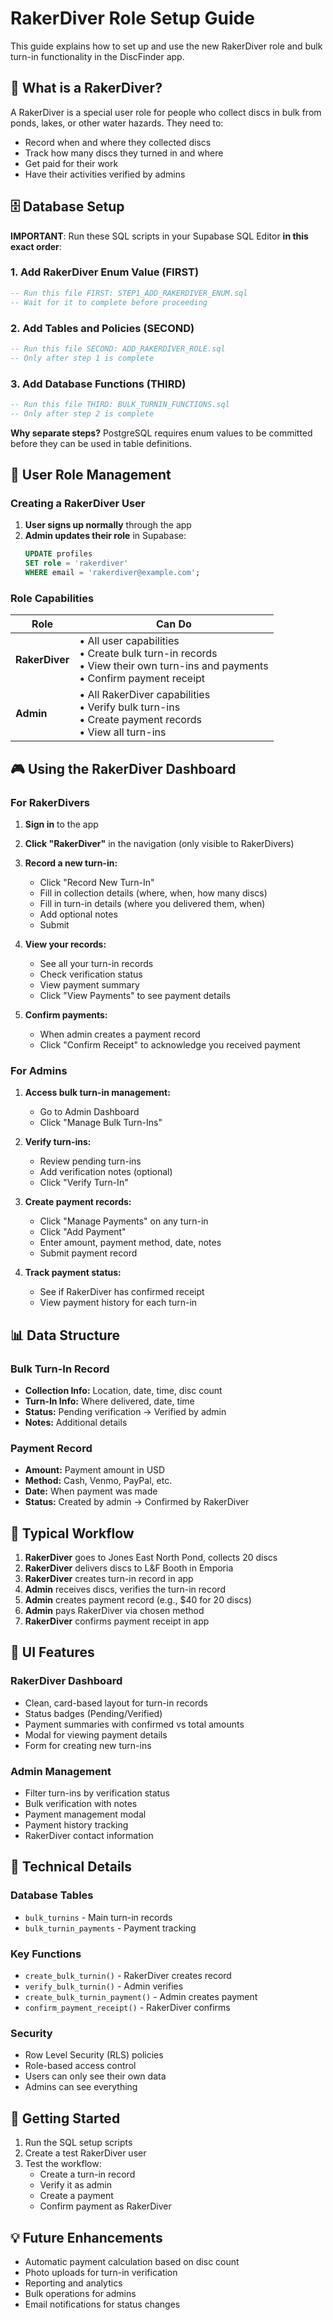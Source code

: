 # RakerDiver Role Setup Guide

This guide explains how to set up and use the new RakerDiver role and bulk turn-in functionality in the DiscFinder app.

## 🎯 What is a RakerDiver?

A RakerDiver is a special user role for people who collect discs in bulk from ponds, lakes, or other water hazards. They need to:
- Record when and where they collected discs
- Track how many discs they turned in and where
- Get paid for their work
- Have their activities verified by admins

## 🗄️ Database Setup

**IMPORTANT**: Run these SQL scripts in your Supabase SQL Editor **in this exact order**:

### 1. Add RakerDiver Enum Value (FIRST)
```sql
-- Run this file FIRST: STEP1_ADD_RAKERDIVER_ENUM.sql
-- Wait for it to complete before proceeding
```

### 2. Add Tables and Policies (SECOND)
```sql
-- Run this file SECOND: ADD_RAKERDIVER_ROLE.sql
-- Only after step 1 is complete
```

### 3. Add Database Functions (THIRD)
```sql
-- Run this file THIRD: BULK_TURNIN_FUNCTIONS.sql
-- Only after step 2 is complete
```

**Why separate steps?** PostgreSQL requires enum values to be committed before they can be used in table definitions.

## 👤 User Role Management

### Creating a RakerDiver User

1. **User signs up normally** through the app
2. **Admin updates their role** in Supabase:
   ```sql
   UPDATE profiles 
   SET role = 'rakerdiver' 
   WHERE email = 'rakerdiver@example.com';
   ```

### Role Capabilities

| Role | Can Do |
|------|--------|
| **RakerDiver** | • All user capabilities<br>• Create bulk turn-in records<br>• View their own turn-ins and payments<br>• Confirm payment receipt |
| **Admin** | • All RakerDiver capabilities<br>• Verify bulk turn-ins<br>• Create payment records<br>• View all turn-ins |

## 🎮 Using the RakerDiver Dashboard

### For RakerDivers

1. **Sign in** to the app
2. **Click "RakerDiver"** in the navigation (only visible to RakerDivers)
3. **Record a new turn-in:**
   - Click "Record New Turn-In"
   - Fill in collection details (where, when, how many discs)
   - Fill in turn-in details (where you delivered them, when)
   - Add optional notes
   - Submit

4. **View your records:**
   - See all your turn-in records
   - Check verification status
   - View payment summary
   - Click "View Payments" to see payment details

5. **Confirm payments:**
   - When admin creates a payment record
   - Click "Confirm Receipt" to acknowledge you received payment

### For Admins

1. **Access bulk turn-in management:**
   - Go to Admin Dashboard
   - Click "Manage Bulk Turn-Ins"

2. **Verify turn-ins:**
   - Review pending turn-ins
   - Add verification notes (optional)
   - Click "Verify Turn-In"

3. **Create payment records:**
   - Click "Manage Payments" on any turn-in
   - Click "Add Payment"
   - Enter amount, payment method, date, notes
   - Submit payment record

4. **Track payment status:**
   - See if RakerDiver has confirmed receipt
   - View payment history for each turn-in

## 📊 Data Structure

### Bulk Turn-In Record
- **Collection Info:** Location, date, time, disc count
- **Turn-In Info:** Where delivered, date, time
- **Status:** Pending verification → Verified by admin
- **Notes:** Additional details

### Payment Record
- **Amount:** Payment amount in USD
- **Method:** Cash, Venmo, PayPal, etc.
- **Date:** When payment was made
- **Status:** Created by admin → Confirmed by RakerDiver

## 🔄 Typical Workflow

1. **RakerDiver** goes to Jones East North Pond, collects 20 discs
2. **RakerDiver** delivers discs to L&F Booth in Emporia
3. **RakerDiver** creates turn-in record in app
4. **Admin** receives discs, verifies the turn-in record
5. **Admin** creates payment record (e.g., $40 for 20 discs)
6. **Admin** pays RakerDiver via chosen method
7. **RakerDiver** confirms payment receipt in app

## 🎨 UI Features

### RakerDiver Dashboard
- Clean, card-based layout for turn-in records
- Status badges (Pending/Verified)
- Payment summaries with confirmed vs total amounts
- Modal for viewing payment details
- Form for creating new turn-ins

### Admin Management
- Filter turn-ins by verification status
- Bulk verification with notes
- Payment management modal
- Payment history tracking
- RakerDiver contact information

## 🔧 Technical Details

### Database Tables
- `bulk_turnins` - Main turn-in records
- `bulk_turnin_payments` - Payment tracking

### Key Functions
- `create_bulk_turnin()` - RakerDiver creates record
- `verify_bulk_turnin()` - Admin verifies
- `create_bulk_turnin_payment()` - Admin creates payment
- `confirm_payment_receipt()` - RakerDiver confirms

### Security
- Row Level Security (RLS) policies
- Role-based access control
- Users can only see their own data
- Admins can see everything

## 🚀 Getting Started

1. Run the SQL setup scripts
2. Create a test RakerDiver user
3. Test the workflow:
   - Create a turn-in record
   - Verify it as admin
   - Create a payment
   - Confirm payment as RakerDiver

## 💡 Future Enhancements

- Automatic payment calculation based on disc count
- Photo uploads for turn-in verification
- Reporting and analytics
- Bulk operations for admins
- Email notifications for status changes

